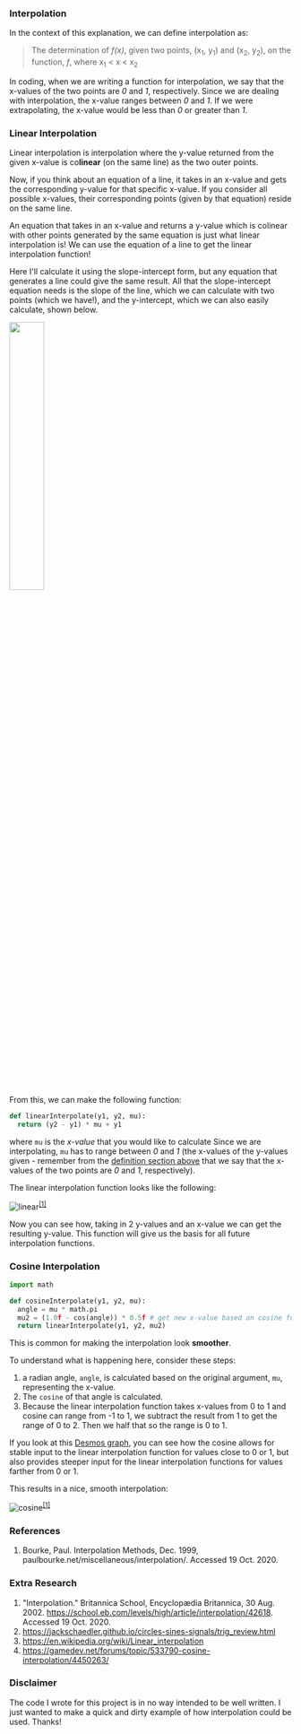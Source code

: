 ### Interpolation

In the context of this explanation, we can define interpolation as:
> The determination of *f(x)*, given two points, (x<sub>1</sub>, y<sub>1</sub>) and (x<sub>2</sub>, y<sub>2</sub>), on the function, *f*, where x<sub>1</sub> < x < x<sub>2</sub>

In coding, when we are writing a function for interpolation, we say that the x-values of the two points are *0* and *1*, respectively. Since we are dealing with interpolation, the x-value ranges between *0* and *1*. If we were extrapolating, the x-value would be less than *0* or greater than *1*.

### Linear Interpolation
Linear interpolation is interpolation where the y-value returned from the given x-value is co**linear** (on the same line) as the two outer points.

Now, if you think about an equation of a line, it takes in an x-value and gets the corresponding y-value for that specific x-value. If you consider all possible x-values, their corresponding points (given by that equation) reside on the same line.

An equation that takes in an x-value and returns a y-value which is colinear with other points generated by the same equation is just what linear interpolation is! We can use the equation of a line to get the linear interpolation function!

Here I'll calculate it using the slope-intercept form, but any equation that generates a line could give the same result. All that the slope-intercept equation needs is the slope of the line, which we can calculate with two points (which we have!), and the y-intercept, which we can also easily calculate, shown below.

<img src="https://user-images.githubusercontent.com/55718659/96616413-65226480-12b7-11eb-8b64-e3cf142ff562.png" width="35%" height="35%">

From this, we can make the following function:

```py
def linearInterpolate(y1, y2, mu):
  return (y2 - y1) * mu + y1
```
where `mu` is the *x-value* that you would like to calculate Since we are interpolating, `mu` has to range between *0* and *1* (the x-values of the y-values given - remember from the [definition section above](https://gist.github.com/CodeForeverAndEver/1199da0c95367f8dc2bdf3b16d1fc2ec#interpolation) that we say that the x-values of the two points are *0* and *1*, respectively).

The linear interpolation function looks like the following:

![linear](http://paulbourke.net/miscellaneous/interpolation/linear.gif)<sup>[\[1\]](https://gist.github.com/CodeForeverAndEver/1199da0c95367f8dc2bdf3b16d1fc2ec#references)</sup>

Now you can see how, taking in 2 y-values and an x-value we can get the resulting y-value. This function will give us the basis for all future interpolation functions.

### Cosine Interpolation
```py
import math

def cosineInterpolate(y1, y2, mu):
  angle = mu * math.pi 
  mu2 = (1.0f - cos(angle)) * 0.5f # get new x-value based on cosine function
  return linearInterpolate(y1, y2, mu2)
```

This is common for making the interpolation look **smoother**. 

To understand what is happening here, consider these steps:
1. a radian angle, `angle`, is calculated based on the original argument, `mu`, representing the x-value.
2. The `cosine` of that angle is calculated. 
3. Because the linear interpolation function takes x-values from 0 to 1 and cosine can range from -1 to 1, we subtract the result from 1 to get the range of 0 to 2. Then we half that so the range is 0 to 1.

If you look at this [Desmos graph](https://www.desmos.com/calculator/b0b9eltiw9), you can see how the cosine allows for stable input to the linear interpolation function for values close to 0 or 1, but also provides steeper input for the linear interpolation functions for values farther from 0 or 1.

This results in a nice, smooth interpolation:

![cosine](http://paulbourke.net/miscellaneous/interpolation/cosine.gif)<sup>[\[1\]](https://gist.github.com/CodeForeverAndEver/1199da0c95367f8dc2bdf3b16d1fc2ec#references)</sup>

### References
1. Bourke, Paul. Interpolation Methods, Dec. 1999, paulbourke.net/miscellaneous/interpolation/. Accessed 19 Oct. 2020.

### Extra Research
1. "Interpolation." Britannica School, Encyclopædia Britannica, 30 Aug. 2002. https://school.eb.com/levels/high/article/interpolation/42618. Accessed 19 Oct. 2020.
2. https://jackschaedler.github.io/circles-sines-signals/trig_review.html
3. https://en.wikipedia.org/wiki/Linear_interpolation
4. https://gamedev.net/forums/topic/533790-cosine-interpolation/4450263/

### Disclaimer
The code I wrote for this project is in no way intended to be well written. I just wanted to make a quick and dirty example of how interpolation could be used. Thanks!